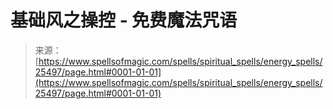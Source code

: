<!--yml

category: 未分类

date: 2024-06-12 19:12:27

-->

# 基础风之操控 - 免费魔法咒语

> 来源：[https://www.spellsofmagic.com/spells/spiritual_spells/energy_spells/25497/page.html#0001-01-01](https://www.spellsofmagic.com/spells/spiritual_spells/energy_spells/25497/page.html#0001-01-01)
